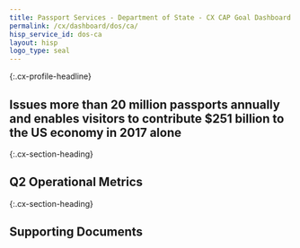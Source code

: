 ```yaml
---
title: Passport Services - Department of State - CX CAP Goal Dashboard
permalink: /cx/dashboard/dos/ca/
hisp_service_id: dos-ca
layout: hisp
logo_type: seal
---
```


{:.cx-profile-headline}
## Issues more than 20 million passports annually and enables visitors to contribute $251 billion to the US economy in 2017 alone 

{:.cx-section-heading}
## Q2 Operational Metrics

{:.cx-section-heading}
## Supporting Documents